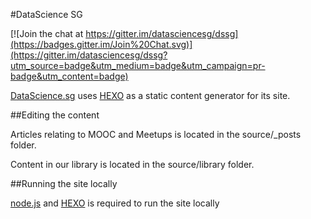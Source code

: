 #DataScience SG

[![Join the chat at https://gitter.im/datasciencesg/dssg](https://badges.gitter.im/Join%20Chat.svg)](https://gitter.im/datasciencesg/dssg?utm_source=badge&utm_medium=badge&utm_campaign=pr-badge&utm_content=badge)


[DataScience.sg](http://datascience.sg/) uses [HEXO](http://hexo.io/) as a static content generator for its site.

##Editing the content

Articles relating to MOOC and Meetups is located in the source/_posts folder.

Content in our library is located in the source/library folder.

##Running the site locally

[node.js](http://nodejs.org/) and [HEXO](http://hexo.io/) is required to run the site locally
